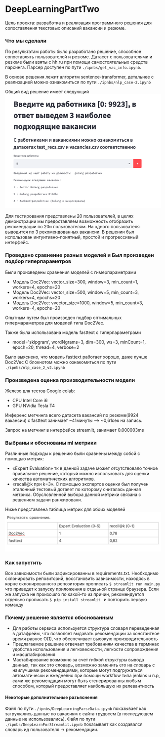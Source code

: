 # DeepLearningPartTwo
Цель проекта: разработка и реализация программного решения для сопоставления текстовых описаний вакансии и резюме.

### Что мы сделали 
По результатам работы было разработано решение, способное сопоставлять пользователей и резюме.
Датасет с пользователями и резюме были взяты с hh.ru при помощи самоcтоятельных средств парсинга. Парсер доступен по пути 
`
./ipnbs/get_vac_info.ipynb
`.

В основе решения лежит алгоритм sentence-transformer, детальнее с реализацией можно ознакомиться по пути 
`
./ipnbs/nlp_case-2.ipynb
`

Общий вид решение имеет следующий
![общий_вид](./srcs/page.png)

Для тестирования представлены 20 пользователей, в целях демонстрации мы предоставляем возможность отобразить рекомендации по 20и пользователям. На одного пользователя выводится по 3 рекомендованных вакансии. В решении был использован интуитивно-понятный, простой и прогрессивный интерфейс.

### Проведено сравнение разных моделей и Был произведен подбор гиперпараметров

Были произведены сравнения моделей с гимерпараметрами
 - Модель Doc2Vec: vector_size=300, window=3, min_count=1, workers=4, epochs=20
 - Модель Doc2Vec: vector_size=500, window=5, min_count=3, workers=4, epochs=20
 - Модель Doc2Vec: vvector_size=1000, window=5, min_count=3, workers=4, epochs=20

Опытным путем был произведен подбор оптимальных гипермараметров для моделей типа Doc2Vec.

Также была использована модель fasttext с гиперпараметрами 
 - model='skipgram', wordNgrams=3, dim=300, ws=3, minCount=1, epoch=20, thread=4, verbose=2

Было выяснено, что модель fasttext работает хорошо, даже лучше Doc2Vec
С блокнотом можно ознакомиться по пути `./ipnbs/nlp_case_2_v2.ipynb`

### Произведена оценка производительности модели

Железо для тестов Google colab:
 - CPU Intel Core i6
 - GPU NVidia Tesla T4

Инференс метчинга всего датасета вакансий по резюме(9924 вакансии) с fasttext занимает ~41минуты --> ~0,61сек на запись. 

Запрос на метчинг в интерфейсе streamlit, занимает 0.000003ms

### Выбраны и обоснованы ml метрики 

Различные подходы к решению были сравнены между собой с помощью метрик:
- «Expert Evaluation» тк в данной задаче может отсутствовало точное правильное решение, который можно использовать для оценки качества автоматических алгоритмов. 
- «recall@k при k=3». С помощью экспертов оценки был получен эталонный тестовый дотаяет по которому считалась данная метрика. Обусловленной выбора данной метрики связана с решением задачи ранжировани. 

Ниже представлена таблица метрик для обоих моделей
![метрики](./srcs/metrics.jpg)

### Как запустить
Все зависимости были зафиксированны в requirements.txt. Необходимо склонировать репозиторий, восстановить зависимости, находясь в корне склонированного репозитория прописать 
`
$ streamlit run main.py
`
что приведет к запуску приложения в отдеьной странце браузера.
Если же запуска не произошло по какой-то из причин, рекомендуется отдельно прописать 
`
$ pip install streamlit 
`
и повторить первую команду

### Почему решение является обоснованным
 - Для работы сервиса используется структура словаря переведенная в датафрейм, что позволяет выдавать рекомендации за константное время равное О(1), что обеспечивает высокую производительность
 - Предлагаемое решение отвечает требованиям качества в терминах удобства использования и легковесности, легкости сопровождения и масштабирования
 - Мастабирование возможно за счет гибкой структуры вывода данных, так как это словарь, возможно заменить его на словарь с наилучшими рекомендациями, которые могут подгружаться автоматически и ежедневно при помощи workflow типа jenkins и п.р, сами же рекомендации могут быть сгенерированны любым способом, который предоставляет наибольшую их релевантность

 #### Некоторые дополнительные разъяснения
Файл по пути `./ipnbs/DeepLearningParseData.ipynb` показывает как загружались данные по вакасиям с сайта трудвсем (в последующем данные не использовались).
Файл по пути `./ipnbs/DeepLearnForStreamlit.ipynb` показывает как создавался словарь ид пользователя -> рекомендации.